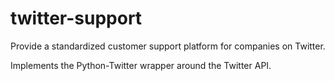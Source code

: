 # twitter-support
Provide a standardized customer support platform for companies on Twitter.

Implements the Python-Twitter wrapper around the Twitter API. 
